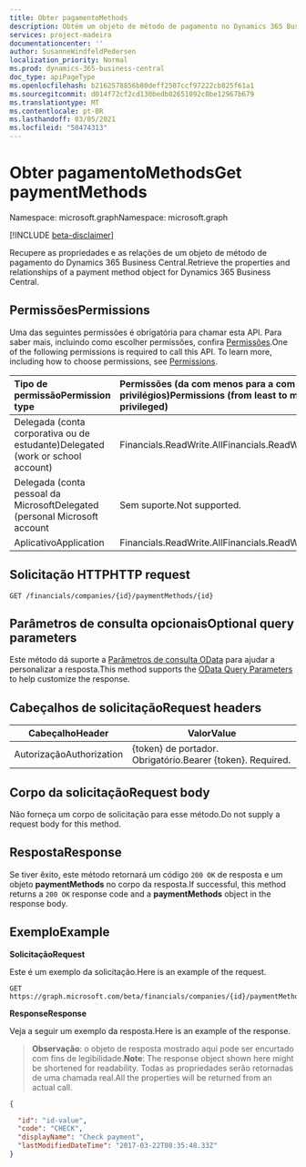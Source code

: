 ```yaml
---
title: Obter pagamentoMethods
description: Obtém um objeto de método de pagamento no Dynamics 365 Business Central.
services: project-madeira
documentationcenter: ''
author: SusanneWindfeldPedersen
localization_priority: Normal
ms.prod: dynamics-365-business-central
doc_type: apiPageType
ms.openlocfilehash: b2162578856b80deff2507ccf97222cb825f61a1
ms.sourcegitcommit: d014f72cf2cd130bedb02651092c0be12967b679
ms.translationtype: MT
ms.contentlocale: pt-BR
ms.lasthandoff: 03/05/2021
ms.locfileid: "50474313"
---
```

# <a name="get-paymentmethods"></a><span data-ttu-id="cfdee-103">Obter pagamentoMethods</span><span class="sxs-lookup"><span data-stu-id="cfdee-103">Get paymentMethods</span></span>

<span data-ttu-id="cfdee-104">Namespace: microsoft.graph</span><span class="sxs-lookup"><span data-stu-id="cfdee-104">Namespace: microsoft.graph</span></span>

[!INCLUDE [beta-disclaimer](../../includes/beta-disclaimer.md)]

<span data-ttu-id="cfdee-105">Recupere as propriedades e as relações de um objeto de método de pagamento do Dynamics 365 Business Central.</span><span class="sxs-lookup"><span data-stu-id="cfdee-105">Retrieve the properties and relationships of a payment method object for Dynamics 365 Business Central.</span></span>

## <a name="permissions"></a><span data-ttu-id="cfdee-106">Permissões</span><span class="sxs-lookup"><span data-stu-id="cfdee-106">Permissions</span></span>
<span data-ttu-id="cfdee-p101">Uma das seguintes permissões é obrigatória para chamar esta API. Para saber mais, incluindo como escolher permissões, confira [Permissões](/graph/permissions-reference).</span><span class="sxs-lookup"><span data-stu-id="cfdee-p101">One of the following permissions is required to call this API. To learn more, including how to choose permissions, see [Permissions](/graph/permissions-reference).</span></span>

|<span data-ttu-id="cfdee-109">Tipo de permissão</span><span class="sxs-lookup"><span data-stu-id="cfdee-109">Permission type</span></span> |<span data-ttu-id="cfdee-110">Permissões (da com menos para a com mais privilégios)</span><span class="sxs-lookup"><span data-stu-id="cfdee-110">Permissions (from least to most privileged)</span></span>|
|:---------------|:------------------------------------------|
|<span data-ttu-id="cfdee-111">Delegada (conta corporativa ou de estudante)</span><span class="sxs-lookup"><span data-stu-id="cfdee-111">Delegated (work or school account)</span></span>|<span data-ttu-id="cfdee-112">Financials.ReadWrite.All</span><span class="sxs-lookup"><span data-stu-id="cfdee-112">Financials.ReadWrite.All</span></span> |
|<span data-ttu-id="cfdee-113">Delegada (conta pessoal da Microsoft</span><span class="sxs-lookup"><span data-stu-id="cfdee-113">Delegated (personal Microsoft account</span></span>|<span data-ttu-id="cfdee-114">Sem suporte.</span><span class="sxs-lookup"><span data-stu-id="cfdee-114">Not supported.</span></span>|
|<span data-ttu-id="cfdee-115">Aplicativo</span><span class="sxs-lookup"><span data-stu-id="cfdee-115">Application</span></span>|<span data-ttu-id="cfdee-116">Financials.ReadWrite.All</span><span class="sxs-lookup"><span data-stu-id="cfdee-116">Financials.ReadWrite.All</span></span>|

## <a name="http-request"></a><span data-ttu-id="cfdee-117">Solicitação HTTP</span><span class="sxs-lookup"><span data-stu-id="cfdee-117">HTTP request</span></span>

```
GET /financials/companies/{id}/paymentMethods/{id}
```

## <a name="optional-query-parameters"></a><span data-ttu-id="cfdee-118">Parâmetros de consulta opcionais</span><span class="sxs-lookup"><span data-stu-id="cfdee-118">Optional query parameters</span></span>
<span data-ttu-id="cfdee-119">Este método dá suporte a [Parâmetros de consulta OData](/graph/query-parameters) para ajudar a personalizar a resposta.</span><span class="sxs-lookup"><span data-stu-id="cfdee-119">This method supports the [OData Query Parameters](/graph/query-parameters) to help customize the response.</span></span>

## <a name="request-headers"></a><span data-ttu-id="cfdee-120">Cabeçalhos de solicitação</span><span class="sxs-lookup"><span data-stu-id="cfdee-120">Request headers</span></span>
|<span data-ttu-id="cfdee-121">Cabeçalho</span><span class="sxs-lookup"><span data-stu-id="cfdee-121">Header</span></span>         |<span data-ttu-id="cfdee-122">Valor</span><span class="sxs-lookup"><span data-stu-id="cfdee-122">Value</span></span>                     |
|---------------|--------------------------|
|<span data-ttu-id="cfdee-123">Autorização</span><span class="sxs-lookup"><span data-stu-id="cfdee-123">Authorization</span></span>  |<span data-ttu-id="cfdee-p102">{token} de portador. Obrigatório.</span><span class="sxs-lookup"><span data-stu-id="cfdee-p102">Bearer {token}. Required.</span></span> |

## <a name="request-body"></a><span data-ttu-id="cfdee-126">Corpo da solicitação</span><span class="sxs-lookup"><span data-stu-id="cfdee-126">Request body</span></span>
<span data-ttu-id="cfdee-127">Não forneça um corpo de solicitação para esse método.</span><span class="sxs-lookup"><span data-stu-id="cfdee-127">Do not supply a request body for this method.</span></span>

## <a name="response"></a><span data-ttu-id="cfdee-128">Resposta</span><span class="sxs-lookup"><span data-stu-id="cfdee-128">Response</span></span>
<span data-ttu-id="cfdee-129">Se tiver êxito, este método retornará um código `200 OK` de resposta e um objeto **paymentMethods** no corpo da resposta.</span><span class="sxs-lookup"><span data-stu-id="cfdee-129">If successful, this method returns a `200 OK` response code and a **paymentMethods** object in the response body.</span></span>

## <a name="example"></a><span data-ttu-id="cfdee-130">Exemplo</span><span class="sxs-lookup"><span data-stu-id="cfdee-130">Example</span></span>

<span data-ttu-id="cfdee-131">**Solicitação**</span><span class="sxs-lookup"><span data-stu-id="cfdee-131">**Request**</span></span>

<span data-ttu-id="cfdee-132">Este é um exemplo da solicitação.</span><span class="sxs-lookup"><span data-stu-id="cfdee-132">Here is an example of the request.</span></span>
```http
GET https://graph.microsoft.com/beta/financials/companies/{id}/paymentMethods/{id}
```

<span data-ttu-id="cfdee-133">**Response**</span><span class="sxs-lookup"><span data-stu-id="cfdee-133">**Response**</span></span>

<span data-ttu-id="cfdee-134">Veja a seguir um exemplo da resposta.</span><span class="sxs-lookup"><span data-stu-id="cfdee-134">Here is an example of the response.</span></span> 

> <span data-ttu-id="cfdee-135">**Observação**: o objeto de resposta mostrado aqui pode ser encurtado com fins de legibilidade.</span><span class="sxs-lookup"><span data-stu-id="cfdee-135">**Note**: The response object shown here might be shortened for readability.</span></span> <span data-ttu-id="cfdee-136">Todas as propriedades serão retornadas de uma chamada real.</span><span class="sxs-lookup"><span data-stu-id="cfdee-136">All the properties will be returned from an actual call.</span></span>

```json
{

  "id": "id-value",
  "code": "CHECK",
  "displayName": "Check payment",
  "lastModifiedDateTime": "2017-03-22T08:35:48.33Z"
}
```




